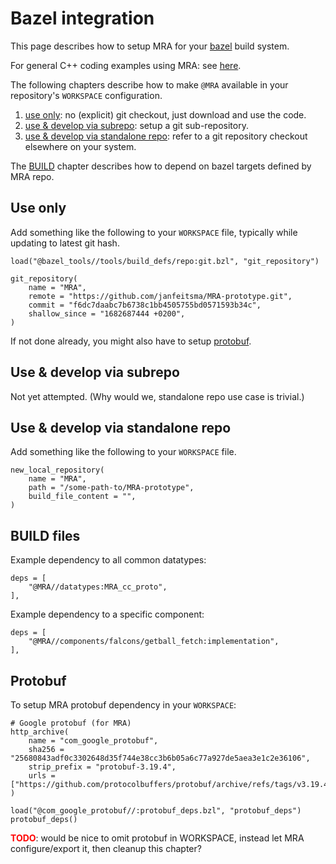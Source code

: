 # Bazel integration

This page describes how to setup MRA for your [bazel](https://bazel.build/) build system.

For general C++ coding examples using MRA: see [here](INTEGRATION.md#Coding).

The following chapters describe how to make `@MRA` available in your repository's `WORKSPACE` configuration.
1. [use only](#Use-only): no (explicit) git checkout, just download and use the code.
2. [use & develop via subrepo](#Use--develop-via-subrepo): setup a git sub-repository.
3. [use & develop via standalone repo](#Use--develop-via-standalone-repo): refer to a git repository checkout elsewhere on your system.

The [BUILD](#BUILD-files) chapter describes how to depend on bazel targets defined by MRA repo.

## Use only

Add something like the following to your `WORKSPACE` file, typically while updating to latest git hash.
```
load("@bazel_tools//tools/build_defs/repo:git.bzl", "git_repository")

git_repository(
    name = "MRA",
    remote = "https://github.com/janfeitsma/MRA-prototype.git",
    commit = "f6dc7daabc7b6738c1bb4505755bd0571593b34c",
    shallow_since = "1682687444 +0200",
)
```

If not done already, you might also have to setup [protobuf](#protobuf).

## Use & develop via subrepo

Not yet attempted. (Why would we, standalone repo use case is trivial.)

## Use & develop via standalone repo

Add something like the following to your `WORKSPACE` file.
```
new_local_repository(
    name = "MRA",
    path = "/some-path-to/MRA-prototype",
    build_file_content = "",
)
```

## BUILD files

Example dependency to all common datatypes:
```
deps = [
    "@MRA//datatypes:MRA_cc_proto",
],
```

Example dependency to a specific component:
```
deps = [
    "@MRA//components/falcons/getball_fetch:implementation",
],
```

## Protobuf

To setup MRA protobuf dependency in your `WORKSPACE`:

```
# Google protobuf (for MRA)
http_archive(
    name = "com_google_protobuf",
    sha256 = "25680843adf0c3302648d35f744e38cc3b6b05a6c77a927de5aea3e1c2e36106",
    strip_prefix = "protobuf-3.19.4",
    urls = ["https://github.com/protocolbuffers/protobuf/archive/refs/tags/v3.19.4.zip"],
)

load("@com_google_protobuf//:protobuf_deps.bzl", "protobuf_deps")
protobuf_deps()
```

<span style="color:red">**TODO**</span>: would be nice to omit protobuf in WORKSPACE, instead let MRA configure/export it, then cleanup this chapter?

